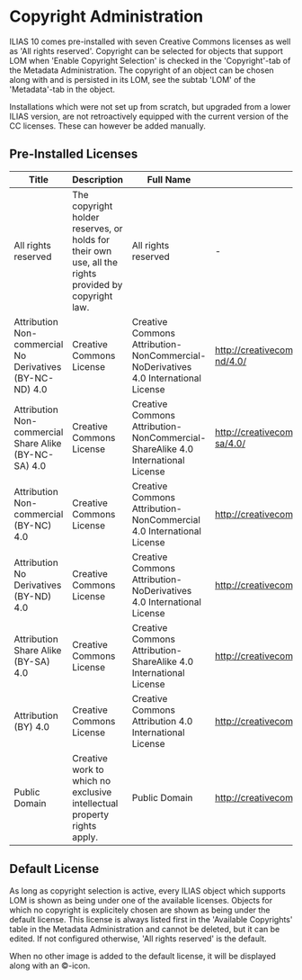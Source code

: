 # Copyright Administration

ILIAS 10 comes pre-installed with seven Creative Commons licenses as well
as 'All rights reserved'. Copyright can be selected for objects that support
LOM when 'Enable Copyright Selection' is checked in the 'Copyright'-tab
of the Metadata Administration. The copyright of an object can be chosen
along with and is persisted in its LOM, see the subtab 'LOM' of the
'Metadata'-tab in the object.

Installations which were not set up from scratch, but upgraded from a
lower ILIAS version, are not retroactively equipped with the current
version of the CC licenses. These can however be added manually.

## Pre-Installed Licenses

| Title                                                    | Description                                                                                          | Full Name                                                                          | URL                                               | Image URL                                                                   |
|----------------------------------------------------------|------------------------------------------------------------------------------------------------------|------------------------------------------------------------------------------------|---------------------------------------------------|-----------------------------------------------------------------------------|
| All rights reserved                                      | The copyright holder reserves, or holds for their own use, all the rights provided by copyright law. | All rights reserved                                                                | -                                                 | -                                                                           |
| Attribution Non-commercial No Derivatives (BY-NC-ND) 4.0 | Creative Commons License                                                                             | Creative Commons Attribution-NonCommercial-NoDerivatives 4.0 International License | http://creativecommons.org/licenses/by-nc-nd/4.0/ | https://mirrors.creativecommons.org/presskit/buttons/88x31/svg/by-nc-nd.svg |
| Attribution Non-commercial Share Alike (BY-NC-SA) 4.0    | Creative Commons License                                                                             | Creative Commons Attribution-NonCommercial-ShareAlike 4.0 International License    | http://creativecommons.org/licenses/by-nc-sa/4.0/ | https://mirrors.creativecommons.org/presskit/buttons/88x31/svg/by-nc-sa.svg |
| Attribution Non-commercial (BY-NC) 4.0                   | Creative Commons License                                                                             | Creative Commons Attribution-NonCommercial 4.0 International License               | http://creativecommons.org/licenses/by-nc/4.0/    | https://mirrors.creativecommons.org/presskit/buttons/88x31/svg/by-nc.svg    |
| Attribution No Derivatives (BY-ND) 4.0                   | Creative Commons License                                                                             | Creative Commons Attribution-NoDerivatives 4.0 International License               | http://creativecommons.org/licenses/by-nd/4.0/    | https://mirrors.creativecommons.org/presskit/buttons/88x31/svg/by-nd.svg    |
| Attribution Share Alike (BY-SA) 4.0                      | Creative Commons License                                                                             | Creative Commons Attribution-ShareAlike 4.0 International License                  | http://creativecommons.org/licenses/by-sa/4.0/    | https://mirrors.creativecommons.org/presskit/buttons/88x31/svg/by-sa.svg    |
| Attribution (BY) 4.0                                     | Creative Commons License                                                                             | Creative Commons Attribution 4.0 International License                             | http://creativecommons.org/licenses/by/4.0/       | https://mirrors.creativecommons.org/presskit/buttons/88x31/svg/by.svg       |
| Public Domain                                            | Creative work to which no exclusive intellectual property rights apply.                              | Public Domain                                                                      | http://creativecommons.org/publicdomain/zero/1.0/ | https://mirrors.creativecommons.org/presskit/buttons/88x31/svg/cc-zero.svg  |

## Default License

As long as copyright selection is active, every ILIAS object which supports
LOM is shown as being under one of the available licenses. Objects for which
no copyright is explicitely chosen are shown as being under the default
license. This license is always listed first in the 'Available Copyrights' table in
the Metadata Administration and cannot be deleted, but it can be edited. If 
not configured otherwise, 'All rights reserved' is the default.

When no other image is added to the default license, it will be
displayed along with an ©-icon.
